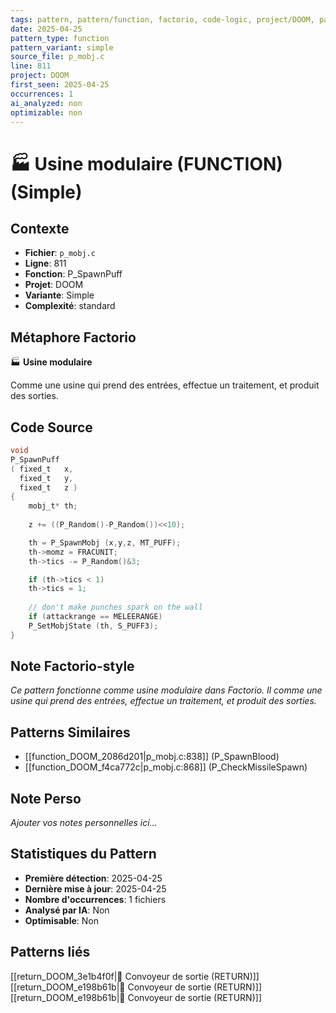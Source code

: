 ```yaml
---
tags: pattern, pattern/function, factorio, code-logic, project/DOOM, pattern/variant/simple
date: 2025-04-25
pattern_type: function
pattern_variant: simple
source_file: p_mobj.c
line: 811
project: DOOM
first_seen: 2025-04-25
occurrences: 1
ai_analyzed: non
optimizable: non
---
```


# 🏭 Usine modulaire (FUNCTION) (Simple)

## Contexte
- **Fichier**: `p_mobj.c`
- **Ligne**: 811
- **Fonction**: P_SpawnPuff
- **Projet**: DOOM
- **Variante**: Simple
- **Complexité**: standard

## Métaphore Factorio
🏭 **Usine modulaire**

Comme une usine qui prend des entrées, effectue un traitement, et produit des sorties.

## Code Source
```c
void
P_SpawnPuff
( fixed_t	x,
  fixed_t	y,
  fixed_t	z )
{
    mobj_t*	th;
	
    z += ((P_Random()-P_Random())<<10);

    th = P_SpawnMobj (x,y,z, MT_PUFF);
    th->momz = FRACUNIT;
    th->tics -= P_Random()&3;

    if (th->tics < 1)
	th->tics = 1;
	
    // don't make punches spark on the wall
    if (attackrange == MELEERANGE)
	P_SetMobjState (th, S_PUFF3);
}
```

## Note Factorio-style
*Ce pattern fonctionne comme usine modulaire dans Factorio. Il comme une usine qui prend des entrées, effectue un traitement, et produit des sorties.*

## Patterns Similaires
- [[function_DOOM_2086d201|p_mobj.c:838]] (P_SpawnBlood)
- [[function_DOOM_f4ca772c|p_mobj.c:868]] (P_CheckMissileSpawn)

## Note Perso
*Ajouter vos notes personnelles ici...*

## Statistiques du Pattern
- **Première détection**: 2025-04-25
- **Dernière mise à jour**: 2025-04-25
- **Nombre d'occurrences**: 1 fichiers
- **Analysé par IA**: Non
- **Optimisable**: Non

## Patterns liés
[[return_DOOM_3e1b4f0f|🚚 Convoyeur de sortie (RETURN)]]
[[return_DOOM_e198b61b|🚚 Convoyeur de sortie (RETURN)]]
[[return_DOOM_e198b61b|🚚 Convoyeur de sortie (RETURN)]]
